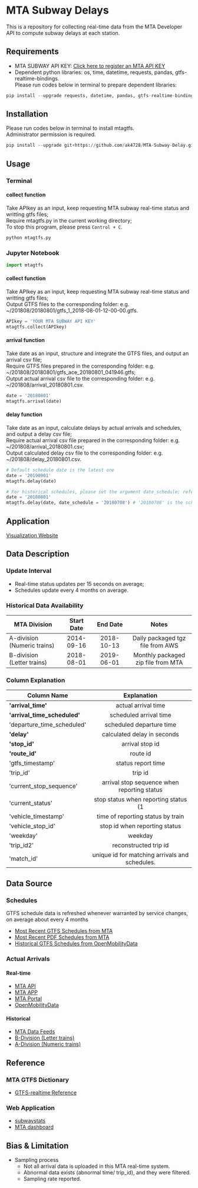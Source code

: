 # MTA Subway Delays
This is a repository for collecting real-time data from the MTA Developer API to compute subway delays at each station.

## Requirements
- MTA SUBWAY API KEY: [Click here to register an MTA API KEY](https://datamine.mta.info/user/register)
- Dependent python libraries: os, time, datetime, requests, pandas, gtfs-realtime-bindings.  
Please run codes below in terminal to prepare dependent libraries:  
``` python
pip install --upgrade requests, datetime, pandas, gtfs-realtime-bindings
```

## Installation
Please run codes below in terminal to install mtagtfs.  
Administrator permission is required.
``` python
pip install --upgrade git+https://github.com/ak4728/MTA-Subway-Delay.git
```

## Usage
### Terminal
#### collect function
Take APIkey as an input, keep requesting MTA subway real-time status and writting gtfs files;  
Require mtagtfs.py in the current working directory;  
To stop this program, please press ```Control + C```.
```python
python mtagtfs.py
```

### Jupyter Notebook
``` python
import mtagtfs
```
#### collect function
Take APIkey as an input, keep requesting MTA subway real-time status and writting gtfs files;  
Output GTFS files to the corresponding folder: e.g. ~/201808/20180801/gtfs_1_2018-08-01-12-00-00.gtfs.
``` python
APIkey = 'YOUR MTA SUBWAY API KEY'
mtagtfs.collect(APIkey)
```
#### arrival function
Take date as an input, structure and integrate the GTFS files, and output an arrival csv file;  
Require GTFS files prepared in the corresponding folder: e.g. ~/201808/20180801/gtfs_ace_20180801_041946.gtfs;  
Output actual arrival csv file to the corresponding folder: e.g. ~/201808/arrival_20180801.csv.  
``` python
date = '20180801'
mtagtfs.arrival(date)
```

#### delay function
Take date as an input, calculate delays by actual arrivals and schedules, and output a delay csv file;  
Require actual arrival csv file prepared in the corresponding folder: e.g. ~/201808/arrival_20180801.csv;  
Output calculated delay csv file to the corresponding folder: e.g. ~/201808/delay_20180801.csv.  
``` python
# Default schedule date is the latest one
date = '20190901'
mtagtfs.delay(date)

# For historical schedules, please set the argument date_schedule; refer to: https://transitfeeds.com/p/mta/79.
date = '20180801'
mtagtfs.delay(date, date_schedule = '20180708') # '20180708' is the schedule releasing date
```
## Application
[Visualization Website](https://public.tableau.com/profile/junjie.cai#!/vizhome/Book1_15686658217570/Dashboard1)

## Data Description
### Update Interval
- Real-time status updates per 15 seconds on average;
- Schedules update every 4 months on average.

### Historical Data Availability
| MTA Division | Start Date |	End Date	| Notes |
| ------------- |:-------------:| :-------------:| :-------------:|
|A-division (Numeric trains)|2014-09-16|2018-10-13|Daily packaged tgz file from AWS |
|B-division  (Letter trains)|2018-08-01|2019-06-01|Monthly packaged zip file from MTA|


### Column Explanation
| Column Name | Explanation |
| ------------- |:-------------:|
|**'arrival_time'**|actual arrival time|
|**'arrival_time_scheduled'**|scheduled arrival time|
|'departure_time_scheduled'|scheduled departure time|
|**'delay'**|calculated delay in seconds|
|**'stop_id'**|arrival stop id|
|**'route_id'**|route id|
|'gtfs_timestamp'|status report time|
|'trip_id'|trip id|
|'current_stop_sequence'|arrival stop sequence when reporting status|
|'current_status'|stop status when reporting status (1|STOPPED_AT| 2||IN_TRANSIT_TO)|
|'vehicle_timestamp'|time of reporting status by train|
|'vehicle_stop_id'|stop id when reporting status|
|'weekday'|weekday|
|'trip_id2'|reconstructed trip id|
|'match_id'|unique id for matching arrivals and schedules.



## Data Source
### Schedules
GTFS schedule data is refreshed whenever warranted by service changes, on average about every 4 months
- [Most Recent GTFS Schedules from MTA](http://web.mta.info/developers/data/nyct/subway/google_transit.zip)
- [Most Recent PDF Schedules from MTA](https://new.mta.info/schedules)
- [Historical GTFS Schedules from OpenMobilityData](https://transitfeeds.com/p/mta/79)

### Actual Arrivals
#### Real-time
- [MTA API](http://datamine.mta.info/list-of-feeds)
- [MTA APP](http://subwaytime.mta.info/)
- [MTA Portal](https://new.mta.info/)
- [OpenMobilityData](https://transitfeeds.com/p/mta/234)

#### Historical
- [MTA Data Feeds](http://web.mta.info/developers/developer-data-terms.html#data)
- [B-Division (Letter trains)](http://web.mta.info/developers/data/archives.html)
- [A-Division (Numeric trains)](https://datamine-history.s3.amazonaws.com/index.html)
## Reference
### MTA GTFS Dictionary
- [GTFS-realtime Reference](http://datamine.mta.info/sites/all/files/pdfs/GTFS-Realtime-NYC-Subway%20version%201%20dated%207%20Sep.pdf)

### Web Application
- [subwaystats](http://subwaystats.com/)
- [MTA dashboard](http://dashboard.mta.info/)

## Bias & Limitation
- Sampling process
  - Not all arrival data is uploaded in this MTA real-time system.
  - Abnormal data exists (abnormal time/ trip_id), and they were filtered.
  - Sampling rate reported.
